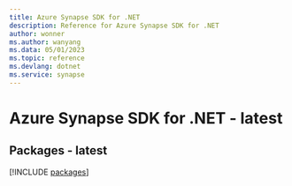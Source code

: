 ```yaml
---
title: Azure Synapse SDK for .NET
description: Reference for Azure Synapse SDK for .NET
author: wonner
ms.author: wanyang
ms.data: 05/01/2023
ms.topic: reference
ms.devlang: dotnet
ms.service: synapse
---
```

# Azure Synapse SDK for .NET - latest
## Packages - latest
[!INCLUDE [packages](synapse-index.md)]